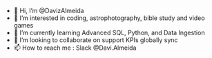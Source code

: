 - 👋 Hi, I’m @DavizAlmeida
- 👀 I’m interested in coding, astrophotography, bible study and video games 
- 🌱 I’m currently learning Advanced SQL, Python, and Data Ingestion
- 💞️ I’m looking to collaborate on support KPIs globally sync
- 📫 How to reach me : Slack @Davi.Almeida

<!---
DavizAlmeida/DavizAlmeida is a ✨ special ✨ repository because its `README.md` (this file) appears on your GitHub profile.
You can click the Preview link to take a look at your changes.
--->
